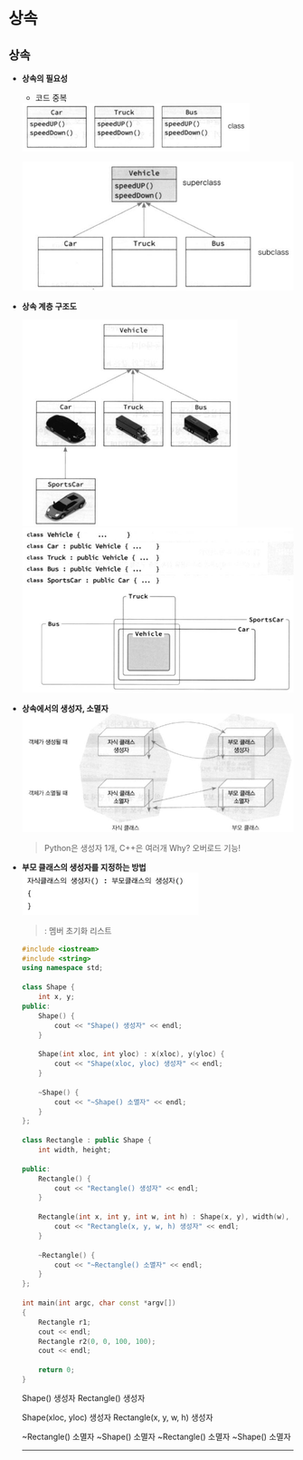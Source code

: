 # 상속

  

## 상속

-   **상속의 필요성**

    -   코드 중복

    <img src="09.상속.assets/image-20200909170949810.png" alt="image-20200909170949810" style="zoom:67%;" />

    ![image-20200909170959149](09.상속.assets/image-20200909170959149.png)



  

-   **상속 계층 구조도**

    <img src="09.상속.assets/image-20200909171020850.png" alt="image-20200909171020850" style="zoom:67%;" />
    <img src="09.상속.assets/image-20200909171032716.png" alt="image-20200909171032716" style="zoom:67%;" />



  

-   **상속에서의 생성자, 소멸자**
    <img src="09.상속.assets/image-20200909171101261.png" alt="image-20200909171101261" style="zoom:67%;" />

    >   Python은 생성자 1개, C++은 여러개 Why? 오버로드 기능!



  

-   **부모 클래스의 생성자를 지정하는 방법**
    <img src="09.상속.assets/image-20200909173906297.png" alt="image-20200909173906297" style="zoom:67%;" />

    >   : 멤버 초기화 리스트

    ```c++
    #include <iostream>
    #include <string>
    using namespace std;
    
    class Shape {
        int x, y;
    public:
        Shape() {
            cout << "Shape() 생성자" << endl;
        }
    
        Shape(int xloc, int yloc) : x(xloc), y(yloc) {
            cout << "Shape(xloc, yloc) 생성자" << endl;
        }
    
        ~Shape() {
            cout << "~Shape() 소멸자" << endl;
        }
    };
    
    class Rectangle : public Shape {
        int width, height;
    
    public:
        Rectangle() {
            cout << "Rectangle() 생성자" << endl;
        }
    
        Rectangle(int x, int y, int w, int h) : Shape(x, y), width(w), height(h) {
            cout << "Rectangle(x, y, w, h) 생성자" << endl;
        }
    
        ~Rectangle() {
            cout << "~Rectangle() 소멸자" << endl;
        }
    };
    
    int main(int argc, char const *argv[])
    {
        Rectangle r1;
        cout << endl;
        Rectangle r2(0, 0, 100, 100);
        cout << endl;
        
        return 0;
    }
    ```

    Shape() 생성자
    Rectangle() 생성자

      

    Shape(xloc, yloc) 생성자
    Rectangle(x, y, w, h) 생성자

      

    ~Rectangle() 소멸자
    ~Shape() 소멸자
    ~Rectangle() 소멸자
    ~Shape() 소멸자

    ---

    